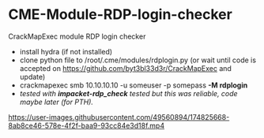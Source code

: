 # CME-Module-RDP-login-checker
CrackMapExec module RDP login checker
- install hydra (if not installed)
- clone python file to  /root/.cme/modules/rdplogin.py (or wait until code is accepted on https://github.com/byt3bl33d3r/CrackMapExec and update)
- crackmapexec smb 10.10.10.10 -u someuser -p somepass **-M rdplogin**
- _tested with **impacket-rdp_check** tested but this was reliable, code maybe later (for PTH)._

https://user-images.githubusercontent.com/49560894/174825668-8ab8ce46-578e-4f2f-baa9-93cc84e3d18f.mp4

